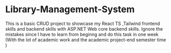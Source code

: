 # Library-Management-System
This is a basic CRUD project to showcase my React TS ,Tailwind frontend skills and backend skills with ASP.NET Web core backend skills. Ignore the mistakes since I have to learn from beginng and do this task in one week (With the lot of academic work and the academic project-end semester time )
